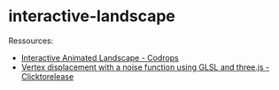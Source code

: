 # interactive-landscape

Ressources:
- [Interactive Animated Landscape - Codrops](https://tympanus.net/codrops/2018/12/20/interactive-animated-landscape/)
- [Vertex displacement with a noise function using GLSL and three.js - Clicktorelease](https://www.clicktorelease.com/blog/vertex-displacement-noise-3d-webgl-glsl-three-js/)

